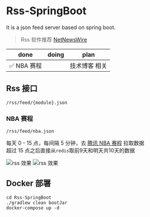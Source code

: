 # Rss-SpringBoot

It is a json feed server based on spring boot.

> Rss 软件推荐 [NetNewsWire](https://github.com/Ranchero-Software/NetNewsWire)

| done | doing   | plan         |
| ---------- | ---------- | ---------- |
|  ✅ NBA 赛程 |   |  技术博客 相关 |

## Rss 接口

`/rss/feed/{module}.json`

### NBA 赛程
`/rss/feed/nba.json`

每天 0 - 15 点，每间隔 5 分钟，去 [腾讯 NBA 赛程](https://nba.stats.qq.com/schedule/) 拉取数据  
超过 15 点之后直接从`redis`取前9天和明天共10天的数据

![rss 效果](https://z3.ax1x.com/2021/10/03/4L7f6U.png)
![rss 效果](https://z3.ax1x.com/2021/10/04/4X2XIf.png)

## Docker 部署

```shell
cd Rss-SpringBoot
./gradlew clean bootJar
docker-compose up -d
```


